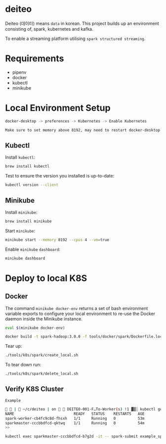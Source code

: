 # deiteo

Deiteo (데이터) means `data` in korean. This project builds up an environment consisting of, spark,
kubernetes and kafka.

To enable a streaming platform utilising `spark structured streaming`.

# Requirements

* pipenv
* docker
* kubectl
* minikube

# Local Environment Setup

```bash
docker-desktop -> preferences -> Kubernetes -> Enable Kubernetes

Make sure to set memory above 8192, may need to restart docker-desktop
```

## Kubectl

Install `kubectl`:
```bash
brew install kubectl
```

Test to ensure the version you installed is up-to-date:
```bash
kubectl version --client
```

## Minikube

Install `minikube`:
```bash
brew install minikube
```

Start `minikube`:
```bash
minikube start --memory 8192 --cpus 4 --vm=true
```

Enable `minikube` `dashboard`:
```bash
minikube dashboard
```

# Deploy to local K8S

## Docker

The command `minikube docker-env` returns a set of bash environment variable exports to configure
your local environment to re-use the Docker daemon inside the Minikube instance.
```bash
eval $(minikube docker-env)
```

```bash
docker build -t spark-hadoop:3.0.0 -f tools/docker/spark/Dockerfile.local.spark .
```

Tear up:
```bash
./tools/k8s/spark/create_local.sh
```

To tear down run:
```bash
./tools/k8s/spark/delete_local.sh
```

## Verify K8S Cluster

`Example`

```bash
  |  ~/c/deiteo | on   DEITEO-001-F…To-Worker(s) !1 ▓▒░ kubectl get pods
NAME                           READY   STATUS    RESTARTS   AGE
spark-worker-cb4fc9c8d-fhsxh   1/1     Running   0          53m
sparkmaster-cccbbdfcd-qktwq    1/1     Running   0          54m
>>
```

```bash
kubectl exec sparkmaster-cccbbdfcd-b7g2d -it -- spark-submit example_spark.py
```